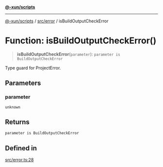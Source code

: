 [**@-xun/scripts**](../../../README.md)

***

[@-xun/scripts](../../../README.md) / [src/error](../README.md) / isBuildOutputCheckError

# Function: isBuildOutputCheckError()

> **isBuildOutputCheckError**(`parameter`): `parameter is BuildOutputCheckError`

Type guard for ProjectError.

## Parameters

### parameter

`unknown`

## Returns

`parameter is BuildOutputCheckError`

## Defined in

[src/error.ts:28](https://github.com/Xunnamius/xscripts/blob/f7b55e778c8646134a23d934fd2791d564a72b57/src/error.ts#L28)
